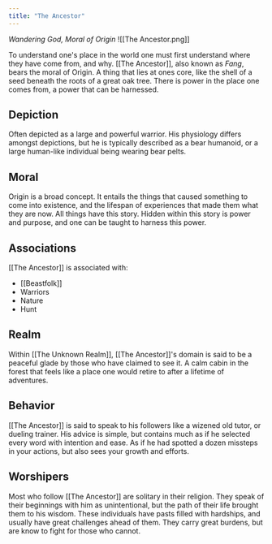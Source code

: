 ```yaml
---
title: "The Ancestor"
---
```

*Wandering God, Moral of Origin*
![[The Ancestor.png]]

To understand one's place in the world one must first understand where they have come from, and why. [[The Ancestor]], also known as *Fang*, bears the moral of Origin. A thing that lies at ones core, like the shell of a seed beneath the roots of a great oak tree. There is power in the place one comes from, a power that can be harnessed.

## Depiction
Often depicted as a large and powerful warrior. His physiology differs amongst depictions, but he is typically described as a bear humanoid, or a large human-like individual being wearing bear pelts.

## Moral
Origin is a broad concept. It entails the things that caused something to come into existence, and the lifespan of experiences that made them what they are now. All things have this story. Hidden within this story is power and purpose, and one can be taught to harness this power.

## Associations
[[The Ancestor]] is associated with:
- [[Beastfolk]]
- Warriors
- Nature
- Hunt

## Realm
Within [[The Unknown Realm]], [[The Ancestor]]'s domain is said to be a peaceful glade by those who have claimed to see it. A calm cabin in the forest that feels like a place one would retire to after a lifetime of adventures.

## Behavior
[[The Ancestor]] is said to speak to his followers like a wizened old tutor, or dueling trainer. His advice is simple, but contains much as if he selected every word with intention and ease. As if he had spotted a dozen missteps in your actions, but also sees your growth and efforts.

## Worshipers
Most who follow [[The Ancestor]] are solitary in their religion. They speak of their beginnings with him as unintentional, but the path of their life brought them to his wisdom. These individuals have pasts filled with hardships, and usually have great challenges ahead of them. They carry great burdens, but are know to fight for those who cannot.